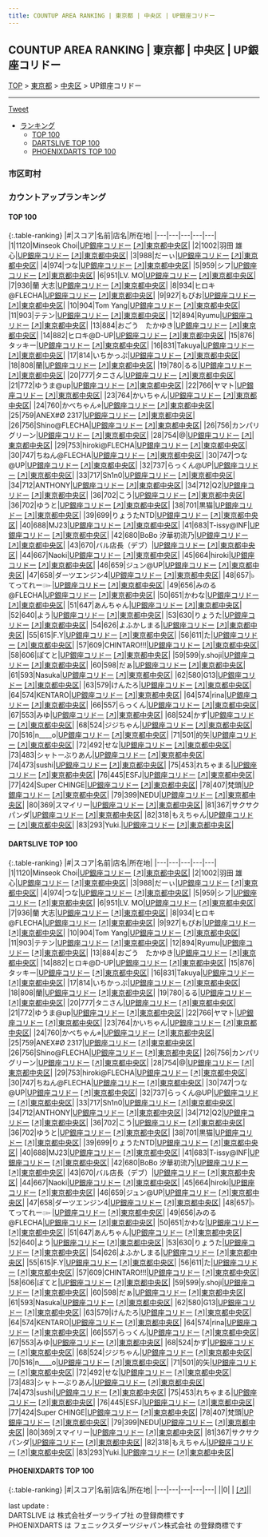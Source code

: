 ```yaml
---
title: COUNTUP AREA RANKING | 東京都 | 中央区 | UP銀座コリドー
---
```

## COUNTUP AREA RANKING | 東京都 | 中央区 | UP銀座コリドー

[TOP](/darts/rank/) > [東京都](/darts/rank/東京都/) > [中央区](/darts/rank/東京都/中央区/) > UP銀座コリドー

___

<a href="https://twitter.com/share?ref_src=twsrc%5Etfw" data-text="COUNTUP AREA RANKING | 東京都中央区UP銀座コリドー" class="twitter-share-button" data-hashtags="DARTSLIVE,PHOENIXDARTS,darts,ダーツ" data-show-count="false">Tweet</a>

* [ランキング](#カウントアップランキング)
    * [TOP 100](#top-100)
    * [DARTSLIVE TOP 100](#dartslive-top-100)
    * [PHOENIXDARTS TOP 100](#phoenixdarts-top-100)

### 市区町村

<ul>

</ul>

### カウントアップランキング

#### TOP 100



{:.table-ranking}
|#|スコア|名前|店名|所在地|
|---|---|---|---|---|
|1|1120|<span class="rank-name-dl">Minseok Choi</span>|<a href="/darts/rank/shops/502ef57a7991049025d56fb0e5c39bac.html">UP銀座コリドー</a> <a href="https://search.dartslive.com/jp/shop/502ef57a7991049025d56fb0e5c39bac">[↗]</a>|<a href="/darts/rank/東京都/中央区">東京都中央区</a>|
|2|1002|<span class="rank-name-dl">羽田 雄心</span>|<a href="/darts/rank/shops/502ef57a7991049025d56fb0e5c39bac.html">UP銀座コリドー</a> <a href="https://search.dartslive.com/jp/shop/502ef57a7991049025d56fb0e5c39bac">[↗]</a>|<a href="/darts/rank/東京都/中央区">東京都中央区</a>|
|3|988|<span class="rank-name-dl">だーぃ</span>|<a href="/darts/rank/shops/502ef57a7991049025d56fb0e5c39bac.html">UP銀座コリドー</a> <a href="https://search.dartslive.com/jp/shop/502ef57a7991049025d56fb0e5c39bac">[↗]</a>|<a href="/darts/rank/東京都/中央区">東京都中央区</a>|
|4|974|<span class="rank-name-dl">つな</span>|<a href="/darts/rank/shops/502ef57a7991049025d56fb0e5c39bac.html">UP銀座コリドー</a> <a href="https://search.dartslive.com/jp/shop/502ef57a7991049025d56fb0e5c39bac">[↗]</a>|<a href="/darts/rank/東京都/中央区">東京都中央区</a>|
|5|959|<span class="rank-name-dl">シフ</span>|<a href="/darts/rank/shops/502ef57a7991049025d56fb0e5c39bac.html">UP銀座コリドー</a> <a href="https://search.dartslive.com/jp/shop/502ef57a7991049025d56fb0e5c39bac">[↗]</a>|<a href="/darts/rank/東京都/中央区">東京都中央区</a>|
|6|951|<span class="rank-name-dl">LV. MO</span>|<a href="/darts/rank/shops/502ef57a7991049025d56fb0e5c39bac.html">UP銀座コリドー</a> <a href="https://search.dartslive.com/jp/shop/502ef57a7991049025d56fb0e5c39bac">[↗]</a>|<a href="/darts/rank/東京都/中央区">東京都中央区</a>|
|7|936|<span class="rank-name-dl">蘭 大志</span>|<a href="/darts/rank/shops/502ef57a7991049025d56fb0e5c39bac.html">UP銀座コリドー</a> <a href="https://search.dartslive.com/jp/shop/502ef57a7991049025d56fb0e5c39bac">[↗]</a>|<a href="/darts/rank/東京都/中央区">東京都中央区</a>|
|8|934|<span class="rank-name-dl">ヒロキ@FLECHA</span>|<a href="/darts/rank/shops/502ef57a7991049025d56fb0e5c39bac.html">UP銀座コリドー</a> <a href="https://search.dartslive.com/jp/shop/502ef57a7991049025d56fb0e5c39bac">[↗]</a>|<a href="/darts/rank/東京都/中央区">東京都中央区</a>|
|9|927|<span class="rank-name-dl">もぴお</span>|<a href="/darts/rank/shops/502ef57a7991049025d56fb0e5c39bac.html">UP銀座コリドー</a> <a href="https://search.dartslive.com/jp/shop/502ef57a7991049025d56fb0e5c39bac">[↗]</a>|<a href="/darts/rank/東京都/中央区">東京都中央区</a>|
|10|904|<span class="rank-name-dl">Tom Yang</span>|<a href="/darts/rank/shops/502ef57a7991049025d56fb0e5c39bac.html">UP銀座コリドー</a> <a href="https://search.dartslive.com/jp/shop/502ef57a7991049025d56fb0e5c39bac">[↗]</a>|<a href="/darts/rank/東京都/中央区">東京都中央区</a>|
|11|903|<span class="rank-name-dl">テテン</span>|<a href="/darts/rank/shops/502ef57a7991049025d56fb0e5c39bac.html">UP銀座コリドー</a> <a href="https://search.dartslive.com/jp/shop/502ef57a7991049025d56fb0e5c39bac">[↗]</a>|<a href="/darts/rank/東京都/中央区">東京都中央区</a>|
|12|894|<span class="rank-name-dl">Ryumu</span>|<a href="/darts/rank/shops/502ef57a7991049025d56fb0e5c39bac.html">UP銀座コリドー</a> <a href="https://search.dartslive.com/jp/shop/502ef57a7991049025d56fb0e5c39bac">[↗]</a>|<a href="/darts/rank/東京都/中央区">東京都中央区</a>|
|13|884|<span class="rank-name-dl">おごう　たかゆき</span>|<a href="/darts/rank/shops/502ef57a7991049025d56fb0e5c39bac.html">UP銀座コリドー</a> <a href="https://search.dartslive.com/jp/shop/502ef57a7991049025d56fb0e5c39bac">[↗]</a>|<a href="/darts/rank/東京都/中央区">東京都中央区</a>|
|14|882|<span class="rank-name-dl">ヒロキ@D-UP</span>|<a href="/darts/rank/shops/502ef57a7991049025d56fb0e5c39bac.html">UP銀座コリドー</a> <a href="https://search.dartslive.com/jp/shop/502ef57a7991049025d56fb0e5c39bac">[↗]</a>|<a href="/darts/rank/東京都/中央区">東京都中央区</a>|
|15|876|<span class="rank-name-dl">タッキー</span>|<a href="/darts/rank/shops/502ef57a7991049025d56fb0e5c39bac.html">UP銀座コリドー</a> <a href="https://search.dartslive.com/jp/shop/502ef57a7991049025d56fb0e5c39bac">[↗]</a>|<a href="/darts/rank/東京都/中央区">東京都中央区</a>|
|16|831|<span class="rank-name-dl">Takuya</span>|<a href="/darts/rank/shops/502ef57a7991049025d56fb0e5c39bac.html">UP銀座コリドー</a> <a href="https://search.dartslive.com/jp/shop/502ef57a7991049025d56fb0e5c39bac">[↗]</a>|<a href="/darts/rank/東京都/中央区">東京都中央区</a>|
|17|814|<span class="rank-name-dl">いちかっぷ</span>|<a href="/darts/rank/shops/502ef57a7991049025d56fb0e5c39bac.html">UP銀座コリドー</a> <a href="https://search.dartslive.com/jp/shop/502ef57a7991049025d56fb0e5c39bac">[↗]</a>|<a href="/darts/rank/東京都/中央区">東京都中央区</a>|
|18|808|<span class="rank-name-dl">蘭</span>|<a href="/darts/rank/shops/502ef57a7991049025d56fb0e5c39bac.html">UP銀座コリドー</a> <a href="https://search.dartslive.com/jp/shop/502ef57a7991049025d56fb0e5c39bac">[↗]</a>|<a href="/darts/rank/東京都/中央区">東京都中央区</a>|
|19|780|<span class="rank-name-dl">るる</span>|<a href="/darts/rank/shops/502ef57a7991049025d56fb0e5c39bac.html">UP銀座コリドー</a> <a href="https://search.dartslive.com/jp/shop/502ef57a7991049025d56fb0e5c39bac">[↗]</a>|<a href="/darts/rank/東京都/中央区">東京都中央区</a>|
|20|777|<span class="rank-name-dl">タニさん</span>|<a href="/darts/rank/shops/502ef57a7991049025d56fb0e5c39bac.html">UP銀座コリドー</a> <a href="https://search.dartslive.com/jp/shop/502ef57a7991049025d56fb0e5c39bac">[↗]</a>|<a href="/darts/rank/東京都/中央区">東京都中央区</a>|
|21|772|<span class="rank-name-dl">ゆうま@up</span>|<a href="/darts/rank/shops/502ef57a7991049025d56fb0e5c39bac.html">UP銀座コリドー</a> <a href="https://search.dartslive.com/jp/shop/502ef57a7991049025d56fb0e5c39bac">[↗]</a>|<a href="/darts/rank/東京都/中央区">東京都中央区</a>|
|22|766|<span class="rank-name-dl">ヤマト</span>|<a href="/darts/rank/shops/502ef57a7991049025d56fb0e5c39bac.html">UP銀座コリドー</a> <a href="https://search.dartslive.com/jp/shop/502ef57a7991049025d56fb0e5c39bac">[↗]</a>|<a href="/darts/rank/東京都/中央区">東京都中央区</a>|
|23|764|<span class="rank-name-dl">かいちゃん</span>|<a href="/darts/rank/shops/502ef57a7991049025d56fb0e5c39bac.html">UP銀座コリドー</a> <a href="https://search.dartslive.com/jp/shop/502ef57a7991049025d56fb0e5c39bac">[↗]</a>|<a href="/darts/rank/東京都/中央区">東京都中央区</a>|
|24|760|<span class="rank-name-dl">かべちゃん⭐︎</span>|<a href="/darts/rank/shops/502ef57a7991049025d56fb0e5c39bac.html">UP銀座コリドー</a> <a href="https://search.dartslive.com/jp/shop/502ef57a7991049025d56fb0e5c39bac">[↗]</a>|<a href="/darts/rank/東京都/中央区">東京都中央区</a>|
|25|759|<span class="rank-name-dl">ANEX#Ø 2317</span>|<a href="/darts/rank/shops/502ef57a7991049025d56fb0e5c39bac.html">UP銀座コリドー</a> <a href="https://search.dartslive.com/jp/shop/502ef57a7991049025d56fb0e5c39bac">[↗]</a>|<a href="/darts/rank/東京都/中央区">東京都中央区</a>|
|26|756|<span class="rank-name-dl">Shino@FLECHA</span>|<a href="/darts/rank/shops/502ef57a7991049025d56fb0e5c39bac.html">UP銀座コリドー</a> <a href="https://search.dartslive.com/jp/shop/502ef57a7991049025d56fb0e5c39bac">[↗]</a>|<a href="/darts/rank/東京都/中央区">東京都中央区</a>|
|26|756|<span class="rank-name-dl">カンパリグリーン</span>|<a href="/darts/rank/shops/502ef57a7991049025d56fb0e5c39bac.html">UP銀座コリドー</a> <a href="https://search.dartslive.com/jp/shop/502ef57a7991049025d56fb0e5c39bac">[↗]</a>|<a href="/darts/rank/東京都/中央区">東京都中央区</a>|
|28|754|<span class="rank-name-dl">@</span>|<a href="/darts/rank/shops/502ef57a7991049025d56fb0e5c39bac.html">UP銀座コリドー</a> <a href="https://search.dartslive.com/jp/shop/502ef57a7991049025d56fb0e5c39bac">[↗]</a>|<a href="/darts/rank/東京都/中央区">東京都中央区</a>|
|29|753|<span class="rank-name-dl">hiroki@FLECHA</span>|<a href="/darts/rank/shops/502ef57a7991049025d56fb0e5c39bac.html">UP銀座コリドー</a> <a href="https://search.dartslive.com/jp/shop/502ef57a7991049025d56fb0e5c39bac">[↗]</a>|<a href="/darts/rank/東京都/中央区">東京都中央区</a>|
|30|747|<span class="rank-name-dl">ちねん@FLECHA</span>|<a href="/darts/rank/shops/502ef57a7991049025d56fb0e5c39bac.html">UP銀座コリドー</a> <a href="https://search.dartslive.com/jp/shop/502ef57a7991049025d56fb0e5c39bac">[↗]</a>|<a href="/darts/rank/東京都/中央区">東京都中央区</a>|
|30|747|<span class="rank-name-dl">つな@UP</span>|<a href="/darts/rank/shops/502ef57a7991049025d56fb0e5c39bac.html">UP銀座コリドー</a> <a href="https://search.dartslive.com/jp/shop/502ef57a7991049025d56fb0e5c39bac">[↗]</a>|<a href="/darts/rank/東京都/中央区">東京都中央区</a>|
|32|737|<span class="rank-name-dl">らっくん@UP</span>|<a href="/darts/rank/shops/502ef57a7991049025d56fb0e5c39bac.html">UP銀座コリドー</a> <a href="https://search.dartslive.com/jp/shop/502ef57a7991049025d56fb0e5c39bac">[↗]</a>|<a href="/darts/rank/東京都/中央区">東京都中央区</a>|
|33|717|<span class="rank-name-dl">Sh1n0</span>|<a href="/darts/rank/shops/502ef57a7991049025d56fb0e5c39bac.html">UP銀座コリドー</a> <a href="https://search.dartslive.com/jp/shop/502ef57a7991049025d56fb0e5c39bac">[↗]</a>|<a href="/darts/rank/東京都/中央区">東京都中央区</a>|
|34|712|<span class="rank-name-dl">ANTHONY</span>|<a href="/darts/rank/shops/502ef57a7991049025d56fb0e5c39bac.html">UP銀座コリドー</a> <a href="https://search.dartslive.com/jp/shop/502ef57a7991049025d56fb0e5c39bac">[↗]</a>|<a href="/darts/rank/東京都/中央区">東京都中央区</a>|
|34|712|<span class="rank-name-dl">Q2</span>|<a href="/darts/rank/shops/502ef57a7991049025d56fb0e5c39bac.html">UP銀座コリドー</a> <a href="https://search.dartslive.com/jp/shop/502ef57a7991049025d56fb0e5c39bac">[↗]</a>|<a href="/darts/rank/東京都/中央区">東京都中央区</a>|
|36|702|<span class="rank-name-dl">こう</span>|<a href="/darts/rank/shops/502ef57a7991049025d56fb0e5c39bac.html">UP銀座コリドー</a> <a href="https://search.dartslive.com/jp/shop/502ef57a7991049025d56fb0e5c39bac">[↗]</a>|<a href="/darts/rank/東京都/中央区">東京都中央区</a>|
|36|702|<span class="rank-name-dl">ゆうと</span>|<a href="/darts/rank/shops/502ef57a7991049025d56fb0e5c39bac.html">UP銀座コリドー</a> <a href="https://search.dartslive.com/jp/shop/502ef57a7991049025d56fb0e5c39bac">[↗]</a>|<a href="/darts/rank/東京都/中央区">東京都中央区</a>|
|38|701|<span class="rank-name-dl">黒猫</span>|<a href="/darts/rank/shops/502ef57a7991049025d56fb0e5c39bac.html">UP銀座コリドー</a> <a href="https://search.dartslive.com/jp/shop/502ef57a7991049025d56fb0e5c39bac">[↗]</a>|<a href="/darts/rank/東京都/中央区">東京都中央区</a>|
|39|699|<span class="rank-name-dl">りょうたNTD</span>|<a href="/darts/rank/shops/502ef57a7991049025d56fb0e5c39bac.html">UP銀座コリドー</a> <a href="https://search.dartslive.com/jp/shop/502ef57a7991049025d56fb0e5c39bac">[↗]</a>|<a href="/darts/rank/東京都/中央区">東京都中央区</a>|
|40|688|<span class="rank-name-dl">MJ23</span>|<a href="/darts/rank/shops/502ef57a7991049025d56fb0e5c39bac.html">UP銀座コリドー</a> <a href="https://search.dartslive.com/jp/shop/502ef57a7991049025d56fb0e5c39bac">[↗]</a>|<a href="/darts/rank/東京都/中央区">東京都中央区</a>|
|41|683|<span class="rank-name-dl">T-issy@INF</span>|<a href="/darts/rank/shops/502ef57a7991049025d56fb0e5c39bac.html">UP銀座コリドー</a> <a href="https://search.dartslive.com/jp/shop/502ef57a7991049025d56fb0e5c39bac">[↗]</a>|<a href="/darts/rank/東京都/中央区">東京都中央区</a>|
|42|680|<span class="rank-name-dl">BoBo 汐華初流乃</span>|<a href="/darts/rank/shops/502ef57a7991049025d56fb0e5c39bac.html">UP銀座コリドー</a> <a href="https://search.dartslive.com/jp/shop/502ef57a7991049025d56fb0e5c39bac">[↗]</a>|<a href="/darts/rank/東京都/中央区">東京都中央区</a>|
|43|670|<span class="rank-name-dl">バル店長（デブ）</span>|<a href="/darts/rank/shops/502ef57a7991049025d56fb0e5c39bac.html">UP銀座コリドー</a> <a href="https://search.dartslive.com/jp/shop/502ef57a7991049025d56fb0e5c39bac">[↗]</a>|<a href="/darts/rank/東京都/中央区">東京都中央区</a>|
|44|667|<span class="rank-name-dl">Naoki</span>|<a href="/darts/rank/shops/502ef57a7991049025d56fb0e5c39bac.html">UP銀座コリドー</a> <a href="https://search.dartslive.com/jp/shop/502ef57a7991049025d56fb0e5c39bac">[↗]</a>|<a href="/darts/rank/東京都/中央区">東京都中央区</a>|
|45|664|<span class="rank-name-dl">hiroki</span>|<a href="/darts/rank/shops/502ef57a7991049025d56fb0e5c39bac.html">UP銀座コリドー</a> <a href="https://search.dartslive.com/jp/shop/502ef57a7991049025d56fb0e5c39bac">[↗]</a>|<a href="/darts/rank/東京都/中央区">東京都中央区</a>|
|46|659|<span class="rank-name-dl">ジュン@UP</span>|<a href="/darts/rank/shops/502ef57a7991049025d56fb0e5c39bac.html">UP銀座コリドー</a> <a href="https://search.dartslive.com/jp/shop/502ef57a7991049025d56fb0e5c39bac">[↗]</a>|<a href="/darts/rank/東京都/中央区">東京都中央区</a>|
|47|658|<span class="rank-name-dl">ダーツエンジン4</span>|<a href="/darts/rank/shops/502ef57a7991049025d56fb0e5c39bac.html">UP銀座コリドー</a> <a href="https://search.dartslive.com/jp/shop/502ef57a7991049025d56fb0e5c39bac">[↗]</a>|<a href="/darts/rank/東京都/中央区">東京都中央区</a>|
|48|657|<span class="rank-name-dl">๖てってれー๛</span>|<a href="/darts/rank/shops/502ef57a7991049025d56fb0e5c39bac.html">UP銀座コリドー</a> <a href="https://search.dartslive.com/jp/shop/502ef57a7991049025d56fb0e5c39bac">[↗]</a>|<a href="/darts/rank/東京都/中央区">東京都中央区</a>|
|49|656|<span class="rank-name-dl">みのる@FLECHA</span>|<a href="/darts/rank/shops/502ef57a7991049025d56fb0e5c39bac.html">UP銀座コリドー</a> <a href="https://search.dartslive.com/jp/shop/502ef57a7991049025d56fb0e5c39bac">[↗]</a>|<a href="/darts/rank/東京都/中央区">東京都中央区</a>|
|50|651|<span class="rank-name-dl">かわな</span>|<a href="/darts/rank/shops/502ef57a7991049025d56fb0e5c39bac.html">UP銀座コリドー</a> <a href="https://search.dartslive.com/jp/shop/502ef57a7991049025d56fb0e5c39bac">[↗]</a>|<a href="/darts/rank/東京都/中央区">東京都中央区</a>|
|51|647|<span class="rank-name-dl">あんちゃん</span>|<a href="/darts/rank/shops/502ef57a7991049025d56fb0e5c39bac.html">UP銀座コリドー</a> <a href="https://search.dartslive.com/jp/shop/502ef57a7991049025d56fb0e5c39bac">[↗]</a>|<a href="/darts/rank/東京都/中央区">東京都中央区</a>|
|52|640|<span class="rank-name-dl">よう</span>|<a href="/darts/rank/shops/502ef57a7991049025d56fb0e5c39bac.html">UP銀座コリドー</a> <a href="https://search.dartslive.com/jp/shop/502ef57a7991049025d56fb0e5c39bac">[↗]</a>|<a href="/darts/rank/東京都/中央区">東京都中央区</a>|
|53|630|<span class="rank-name-dl">りょうた</span>|<a href="/darts/rank/shops/502ef57a7991049025d56fb0e5c39bac.html">UP銀座コリドー</a> <a href="https://search.dartslive.com/jp/shop/502ef57a7991049025d56fb0e5c39bac">[↗]</a>|<a href="/darts/rank/東京都/中央区">東京都中央区</a>|
|54|626|<span class="rank-name-dl">よふかしまる</span>|<a href="/darts/rank/shops/502ef57a7991049025d56fb0e5c39bac.html">UP銀座コリドー</a> <a href="https://search.dartslive.com/jp/shop/502ef57a7991049025d56fb0e5c39bac">[↗]</a>|<a href="/darts/rank/東京都/中央区">東京都中央区</a>|
|55|615|<span class="rank-name-dl">F.Y</span>|<a href="/darts/rank/shops/502ef57a7991049025d56fb0e5c39bac.html">UP銀座コリドー</a> <a href="https://search.dartslive.com/jp/shop/502ef57a7991049025d56fb0e5c39bac">[↗]</a>|<a href="/darts/rank/東京都/中央区">東京都中央区</a>|
|56|611|<span class="rank-name-dl">た</span>|<a href="/darts/rank/shops/502ef57a7991049025d56fb0e5c39bac.html">UP銀座コリドー</a> <a href="https://search.dartslive.com/jp/shop/502ef57a7991049025d56fb0e5c39bac">[↗]</a>|<a href="/darts/rank/東京都/中央区">東京都中央区</a>|
|57|609|<span class="rank-name-dl">CHINTARO!!!</span>|<a href="/darts/rank/shops/502ef57a7991049025d56fb0e5c39bac.html">UP銀座コリドー</a> <a href="https://search.dartslive.com/jp/shop/502ef57a7991049025d56fb0e5c39bac">[↗]</a>|<a href="/darts/rank/東京都/中央区">東京都中央区</a>|
|58|606|<span class="rank-name-dl">ぽてと</span>|<a href="/darts/rank/shops/502ef57a7991049025d56fb0e5c39bac.html">UP銀座コリドー</a> <a href="https://search.dartslive.com/jp/shop/502ef57a7991049025d56fb0e5c39bac">[↗]</a>|<a href="/darts/rank/東京都/中央区">東京都中央区</a>|
|59|599|<span class="rank-name-dl">y.shoji</span>|<a href="/darts/rank/shops/502ef57a7991049025d56fb0e5c39bac.html">UP銀座コリドー</a> <a href="https://search.dartslive.com/jp/shop/502ef57a7991049025d56fb0e5c39bac">[↗]</a>|<a href="/darts/rank/東京都/中央区">東京都中央区</a>|
|60|598|<span class="rank-name-dl">だぁ</span>|<a href="/darts/rank/shops/502ef57a7991049025d56fb0e5c39bac.html">UP銀座コリドー</a> <a href="https://search.dartslive.com/jp/shop/502ef57a7991049025d56fb0e5c39bac">[↗]</a>|<a href="/darts/rank/東京都/中央区">東京都中央区</a>|
|61|593|<span class="rank-name-dl">Nasuka</span>|<a href="/darts/rank/shops/502ef57a7991049025d56fb0e5c39bac.html">UP銀座コリドー</a> <a href="https://search.dartslive.com/jp/shop/502ef57a7991049025d56fb0e5c39bac">[↗]</a>|<a href="/darts/rank/東京都/中央区">東京都中央区</a>|
|62|580|<span class="rank-name-dl">G13</span>|<a href="/darts/rank/shops/502ef57a7991049025d56fb0e5c39bac.html">UP銀座コリドー</a> <a href="https://search.dartslive.com/jp/shop/502ef57a7991049025d56fb0e5c39bac">[↗]</a>|<a href="/darts/rank/東京都/中央区">東京都中央区</a>|
|63|579|<span class="rank-name-dl">けんたろ</span>|<a href="/darts/rank/shops/502ef57a7991049025d56fb0e5c39bac.html">UP銀座コリドー</a> <a href="https://search.dartslive.com/jp/shop/502ef57a7991049025d56fb0e5c39bac">[↗]</a>|<a href="/darts/rank/東京都/中央区">東京都中央区</a>|
|64|574|<span class="rank-name-dl">KENTARO</span>|<a href="/darts/rank/shops/502ef57a7991049025d56fb0e5c39bac.html">UP銀座コリドー</a> <a href="https://search.dartslive.com/jp/shop/502ef57a7991049025d56fb0e5c39bac">[↗]</a>|<a href="/darts/rank/東京都/中央区">東京都中央区</a>|
|64|574|<span class="rank-name-dl">rina</span>|<a href="/darts/rank/shops/502ef57a7991049025d56fb0e5c39bac.html">UP銀座コリドー</a> <a href="https://search.dartslive.com/jp/shop/502ef57a7991049025d56fb0e5c39bac">[↗]</a>|<a href="/darts/rank/東京都/中央区">東京都中央区</a>|
|66|557|<span class="rank-name-dl">らっくん</span>|<a href="/darts/rank/shops/502ef57a7991049025d56fb0e5c39bac.html">UP銀座コリドー</a> <a href="https://search.dartslive.com/jp/shop/502ef57a7991049025d56fb0e5c39bac">[↗]</a>|<a href="/darts/rank/東京都/中央区">東京都中央区</a>|
|67|553|<span class="rank-name-dl">みゆ</span>|<a href="/darts/rank/shops/502ef57a7991049025d56fb0e5c39bac.html">UP銀座コリドー</a> <a href="https://search.dartslive.com/jp/shop/502ef57a7991049025d56fb0e5c39bac">[↗]</a>|<a href="/darts/rank/東京都/中央区">東京都中央区</a>|
|68|524|<span class="rank-name-dl">かず</span>|<a href="/darts/rank/shops/502ef57a7991049025d56fb0e5c39bac.html">UP銀座コリドー</a> <a href="https://search.dartslive.com/jp/shop/502ef57a7991049025d56fb0e5c39bac">[↗]</a>|<a href="/darts/rank/東京都/中央区">東京都中央区</a>|
|68|524|<span class="rank-name-dl">ジジちゃん</span>|<a href="/darts/rank/shops/502ef57a7991049025d56fb0e5c39bac.html">UP銀座コリドー</a> <a href="https://search.dartslive.com/jp/shop/502ef57a7991049025d56fb0e5c39bac">[↗]</a>|<a href="/darts/rank/東京都/中央区">東京都中央区</a>|
|70|516|<span class="rank-name-dl">n____o</span>|<a href="/darts/rank/shops/502ef57a7991049025d56fb0e5c39bac.html">UP銀座コリドー</a> <a href="https://search.dartslive.com/jp/shop/502ef57a7991049025d56fb0e5c39bac">[↗]</a>|<a href="/darts/rank/東京都/中央区">東京都中央区</a>|
|71|501|<span class="rank-name-dl">的矢</span>|<a href="/darts/rank/shops/502ef57a7991049025d56fb0e5c39bac.html">UP銀座コリドー</a> <a href="https://search.dartslive.com/jp/shop/502ef57a7991049025d56fb0e5c39bac">[↗]</a>|<a href="/darts/rank/東京都/中央区">東京都中央区</a>|
|72|492|<span class="rank-name-dl">せな</span>|<a href="/darts/rank/shops/502ef57a7991049025d56fb0e5c39bac.html">UP銀座コリドー</a> <a href="https://search.dartslive.com/jp/shop/502ef57a7991049025d56fb0e5c39bac">[↗]</a>|<a href="/darts/rank/東京都/中央区">東京都中央区</a>|
|73|483|<span class="rank-name-dl">シャトーぶりあん</span>|<a href="/darts/rank/shops/502ef57a7991049025d56fb0e5c39bac.html">UP銀座コリドー</a> <a href="https://search.dartslive.com/jp/shop/502ef57a7991049025d56fb0e5c39bac">[↗]</a>|<a href="/darts/rank/東京都/中央区">東京都中央区</a>|
|74|473|<span class="rank-name-dl">sushi</span>|<a href="/darts/rank/shops/502ef57a7991049025d56fb0e5c39bac.html">UP銀座コリドー</a> <a href="https://search.dartslive.com/jp/shop/502ef57a7991049025d56fb0e5c39bac">[↗]</a>|<a href="/darts/rank/東京都/中央区">東京都中央区</a>|
|75|453|<span class="rank-name-dl">れちゃまる</span>|<a href="/darts/rank/shops/502ef57a7991049025d56fb0e5c39bac.html">UP銀座コリドー</a> <a href="https://search.dartslive.com/jp/shop/502ef57a7991049025d56fb0e5c39bac">[↗]</a>|<a href="/darts/rank/東京都/中央区">東京都中央区</a>|
|76|445|<span class="rank-name-dl">ESFJ</span>|<a href="/darts/rank/shops/502ef57a7991049025d56fb0e5c39bac.html">UP銀座コリドー</a> <a href="https://search.dartslive.com/jp/shop/502ef57a7991049025d56fb0e5c39bac">[↗]</a>|<a href="/darts/rank/東京都/中央区">東京都中央区</a>|
|77|424|<span class="rank-name-dl">Super CHINGE</span>|<a href="/darts/rank/shops/502ef57a7991049025d56fb0e5c39bac.html">UP銀座コリドー</a> <a href="https://search.dartslive.com/jp/shop/502ef57a7991049025d56fb0e5c39bac">[↗]</a>|<a href="/darts/rank/東京都/中央区">東京都中央区</a>|
|78|407|<span class="rank-name-dl">梵頭</span>|<a href="/darts/rank/shops/502ef57a7991049025d56fb0e5c39bac.html">UP銀座コリドー</a> <a href="https://search.dartslive.com/jp/shop/502ef57a7991049025d56fb0e5c39bac">[↗]</a>|<a href="/darts/rank/東京都/中央区">東京都中央区</a>|
|79|399|<span class="rank-name-dl">NEDU</span>|<a href="/darts/rank/shops/502ef57a7991049025d56fb0e5c39bac.html">UP銀座コリドー</a> <a href="https://search.dartslive.com/jp/shop/502ef57a7991049025d56fb0e5c39bac">[↗]</a>|<a href="/darts/rank/東京都/中央区">東京都中央区</a>|
|80|369|<span class="rank-name-dl">スマイリー</span>|<a href="/darts/rank/shops/502ef57a7991049025d56fb0e5c39bac.html">UP銀座コリドー</a> <a href="https://search.dartslive.com/jp/shop/502ef57a7991049025d56fb0e5c39bac">[↗]</a>|<a href="/darts/rank/東京都/中央区">東京都中央区</a>|
|81|367|<span class="rank-name-dl">サクサクパンダ</span>|<a href="/darts/rank/shops/502ef57a7991049025d56fb0e5c39bac.html">UP銀座コリドー</a> <a href="https://search.dartslive.com/jp/shop/502ef57a7991049025d56fb0e5c39bac">[↗]</a>|<a href="/darts/rank/東京都/中央区">東京都中央区</a>|
|82|318|<span class="rank-name-dl">もえちゃん</span>|<a href="/darts/rank/shops/502ef57a7991049025d56fb0e5c39bac.html">UP銀座コリドー</a> <a href="https://search.dartslive.com/jp/shop/502ef57a7991049025d56fb0e5c39bac">[↗]</a>|<a href="/darts/rank/東京都/中央区">東京都中央区</a>|
|83|293|<span class="rank-name-dl">Yuki.</span>|<a href="/darts/rank/shops/502ef57a7991049025d56fb0e5c39bac.html">UP銀座コリドー</a> <a href="https://search.dartslive.com/jp/shop/502ef57a7991049025d56fb0e5c39bac">[↗]</a>|<a href="/darts/rank/東京都/中央区">東京都中央区</a>|


#### DARTSLIVE TOP 100



{:.table-ranking}
|#|スコア|名前|店名|所在地|
|---|---|---|---|---|
|1|1120|<span class="rank-name-dl">Minseok Choi</span>|<a href="/darts/rank/shops/502ef57a7991049025d56fb0e5c39bac.html">UP銀座コリドー</a> <a href="https://search.dartslive.com/jp/shop/502ef57a7991049025d56fb0e5c39bac">[↗]</a>|<a href="/darts/rank/東京都/中央区">東京都中央区</a>|
|2|1002|<span class="rank-name-dl">羽田 雄心</span>|<a href="/darts/rank/shops/502ef57a7991049025d56fb0e5c39bac.html">UP銀座コリドー</a> <a href="https://search.dartslive.com/jp/shop/502ef57a7991049025d56fb0e5c39bac">[↗]</a>|<a href="/darts/rank/東京都/中央区">東京都中央区</a>|
|3|988|<span class="rank-name-dl">だーぃ</span>|<a href="/darts/rank/shops/502ef57a7991049025d56fb0e5c39bac.html">UP銀座コリドー</a> <a href="https://search.dartslive.com/jp/shop/502ef57a7991049025d56fb0e5c39bac">[↗]</a>|<a href="/darts/rank/東京都/中央区">東京都中央区</a>|
|4|974|<span class="rank-name-dl">つな</span>|<a href="/darts/rank/shops/502ef57a7991049025d56fb0e5c39bac.html">UP銀座コリドー</a> <a href="https://search.dartslive.com/jp/shop/502ef57a7991049025d56fb0e5c39bac">[↗]</a>|<a href="/darts/rank/東京都/中央区">東京都中央区</a>|
|5|959|<span class="rank-name-dl">シフ</span>|<a href="/darts/rank/shops/502ef57a7991049025d56fb0e5c39bac.html">UP銀座コリドー</a> <a href="https://search.dartslive.com/jp/shop/502ef57a7991049025d56fb0e5c39bac">[↗]</a>|<a href="/darts/rank/東京都/中央区">東京都中央区</a>|
|6|951|<span class="rank-name-dl">LV. MO</span>|<a href="/darts/rank/shops/502ef57a7991049025d56fb0e5c39bac.html">UP銀座コリドー</a> <a href="https://search.dartslive.com/jp/shop/502ef57a7991049025d56fb0e5c39bac">[↗]</a>|<a href="/darts/rank/東京都/中央区">東京都中央区</a>|
|7|936|<span class="rank-name-dl">蘭 大志</span>|<a href="/darts/rank/shops/502ef57a7991049025d56fb0e5c39bac.html">UP銀座コリドー</a> <a href="https://search.dartslive.com/jp/shop/502ef57a7991049025d56fb0e5c39bac">[↗]</a>|<a href="/darts/rank/東京都/中央区">東京都中央区</a>|
|8|934|<span class="rank-name-dl">ヒロキ@FLECHA</span>|<a href="/darts/rank/shops/502ef57a7991049025d56fb0e5c39bac.html">UP銀座コリドー</a> <a href="https://search.dartslive.com/jp/shop/502ef57a7991049025d56fb0e5c39bac">[↗]</a>|<a href="/darts/rank/東京都/中央区">東京都中央区</a>|
|9|927|<span class="rank-name-dl">もぴお</span>|<a href="/darts/rank/shops/502ef57a7991049025d56fb0e5c39bac.html">UP銀座コリドー</a> <a href="https://search.dartslive.com/jp/shop/502ef57a7991049025d56fb0e5c39bac">[↗]</a>|<a href="/darts/rank/東京都/中央区">東京都中央区</a>|
|10|904|<span class="rank-name-dl">Tom Yang</span>|<a href="/darts/rank/shops/502ef57a7991049025d56fb0e5c39bac.html">UP銀座コリドー</a> <a href="https://search.dartslive.com/jp/shop/502ef57a7991049025d56fb0e5c39bac">[↗]</a>|<a href="/darts/rank/東京都/中央区">東京都中央区</a>|
|11|903|<span class="rank-name-dl">テテン</span>|<a href="/darts/rank/shops/502ef57a7991049025d56fb0e5c39bac.html">UP銀座コリドー</a> <a href="https://search.dartslive.com/jp/shop/502ef57a7991049025d56fb0e5c39bac">[↗]</a>|<a href="/darts/rank/東京都/中央区">東京都中央区</a>|
|12|894|<span class="rank-name-dl">Ryumu</span>|<a href="/darts/rank/shops/502ef57a7991049025d56fb0e5c39bac.html">UP銀座コリドー</a> <a href="https://search.dartslive.com/jp/shop/502ef57a7991049025d56fb0e5c39bac">[↗]</a>|<a href="/darts/rank/東京都/中央区">東京都中央区</a>|
|13|884|<span class="rank-name-dl">おごう　たかゆき</span>|<a href="/darts/rank/shops/502ef57a7991049025d56fb0e5c39bac.html">UP銀座コリドー</a> <a href="https://search.dartslive.com/jp/shop/502ef57a7991049025d56fb0e5c39bac">[↗]</a>|<a href="/darts/rank/東京都/中央区">東京都中央区</a>|
|14|882|<span class="rank-name-dl">ヒロキ@D-UP</span>|<a href="/darts/rank/shops/502ef57a7991049025d56fb0e5c39bac.html">UP銀座コリドー</a> <a href="https://search.dartslive.com/jp/shop/502ef57a7991049025d56fb0e5c39bac">[↗]</a>|<a href="/darts/rank/東京都/中央区">東京都中央区</a>|
|15|876|<span class="rank-name-dl">タッキー</span>|<a href="/darts/rank/shops/502ef57a7991049025d56fb0e5c39bac.html">UP銀座コリドー</a> <a href="https://search.dartslive.com/jp/shop/502ef57a7991049025d56fb0e5c39bac">[↗]</a>|<a href="/darts/rank/東京都/中央区">東京都中央区</a>|
|16|831|<span class="rank-name-dl">Takuya</span>|<a href="/darts/rank/shops/502ef57a7991049025d56fb0e5c39bac.html">UP銀座コリドー</a> <a href="https://search.dartslive.com/jp/shop/502ef57a7991049025d56fb0e5c39bac">[↗]</a>|<a href="/darts/rank/東京都/中央区">東京都中央区</a>|
|17|814|<span class="rank-name-dl">いちかっぷ</span>|<a href="/darts/rank/shops/502ef57a7991049025d56fb0e5c39bac.html">UP銀座コリドー</a> <a href="https://search.dartslive.com/jp/shop/502ef57a7991049025d56fb0e5c39bac">[↗]</a>|<a href="/darts/rank/東京都/中央区">東京都中央区</a>|
|18|808|<span class="rank-name-dl">蘭</span>|<a href="/darts/rank/shops/502ef57a7991049025d56fb0e5c39bac.html">UP銀座コリドー</a> <a href="https://search.dartslive.com/jp/shop/502ef57a7991049025d56fb0e5c39bac">[↗]</a>|<a href="/darts/rank/東京都/中央区">東京都中央区</a>|
|19|780|<span class="rank-name-dl">るる</span>|<a href="/darts/rank/shops/502ef57a7991049025d56fb0e5c39bac.html">UP銀座コリドー</a> <a href="https://search.dartslive.com/jp/shop/502ef57a7991049025d56fb0e5c39bac">[↗]</a>|<a href="/darts/rank/東京都/中央区">東京都中央区</a>|
|20|777|<span class="rank-name-dl">タニさん</span>|<a href="/darts/rank/shops/502ef57a7991049025d56fb0e5c39bac.html">UP銀座コリドー</a> <a href="https://search.dartslive.com/jp/shop/502ef57a7991049025d56fb0e5c39bac">[↗]</a>|<a href="/darts/rank/東京都/中央区">東京都中央区</a>|
|21|772|<span class="rank-name-dl">ゆうま@up</span>|<a href="/darts/rank/shops/502ef57a7991049025d56fb0e5c39bac.html">UP銀座コリドー</a> <a href="https://search.dartslive.com/jp/shop/502ef57a7991049025d56fb0e5c39bac">[↗]</a>|<a href="/darts/rank/東京都/中央区">東京都中央区</a>|
|22|766|<span class="rank-name-dl">ヤマト</span>|<a href="/darts/rank/shops/502ef57a7991049025d56fb0e5c39bac.html">UP銀座コリドー</a> <a href="https://search.dartslive.com/jp/shop/502ef57a7991049025d56fb0e5c39bac">[↗]</a>|<a href="/darts/rank/東京都/中央区">東京都中央区</a>|
|23|764|<span class="rank-name-dl">かいちゃん</span>|<a href="/darts/rank/shops/502ef57a7991049025d56fb0e5c39bac.html">UP銀座コリドー</a> <a href="https://search.dartslive.com/jp/shop/502ef57a7991049025d56fb0e5c39bac">[↗]</a>|<a href="/darts/rank/東京都/中央区">東京都中央区</a>|
|24|760|<span class="rank-name-dl">かべちゃん⭐︎</span>|<a href="/darts/rank/shops/502ef57a7991049025d56fb0e5c39bac.html">UP銀座コリドー</a> <a href="https://search.dartslive.com/jp/shop/502ef57a7991049025d56fb0e5c39bac">[↗]</a>|<a href="/darts/rank/東京都/中央区">東京都中央区</a>|
|25|759|<span class="rank-name-dl">ANEX#Ø 2317</span>|<a href="/darts/rank/shops/502ef57a7991049025d56fb0e5c39bac.html">UP銀座コリドー</a> <a href="https://search.dartslive.com/jp/shop/502ef57a7991049025d56fb0e5c39bac">[↗]</a>|<a href="/darts/rank/東京都/中央区">東京都中央区</a>|
|26|756|<span class="rank-name-dl">Shino@FLECHA</span>|<a href="/darts/rank/shops/502ef57a7991049025d56fb0e5c39bac.html">UP銀座コリドー</a> <a href="https://search.dartslive.com/jp/shop/502ef57a7991049025d56fb0e5c39bac">[↗]</a>|<a href="/darts/rank/東京都/中央区">東京都中央区</a>|
|26|756|<span class="rank-name-dl">カンパリグリーン</span>|<a href="/darts/rank/shops/502ef57a7991049025d56fb0e5c39bac.html">UP銀座コリドー</a> <a href="https://search.dartslive.com/jp/shop/502ef57a7991049025d56fb0e5c39bac">[↗]</a>|<a href="/darts/rank/東京都/中央区">東京都中央区</a>|
|28|754|<span class="rank-name-dl">@</span>|<a href="/darts/rank/shops/502ef57a7991049025d56fb0e5c39bac.html">UP銀座コリドー</a> <a href="https://search.dartslive.com/jp/shop/502ef57a7991049025d56fb0e5c39bac">[↗]</a>|<a href="/darts/rank/東京都/中央区">東京都中央区</a>|
|29|753|<span class="rank-name-dl">hiroki@FLECHA</span>|<a href="/darts/rank/shops/502ef57a7991049025d56fb0e5c39bac.html">UP銀座コリドー</a> <a href="https://search.dartslive.com/jp/shop/502ef57a7991049025d56fb0e5c39bac">[↗]</a>|<a href="/darts/rank/東京都/中央区">東京都中央区</a>|
|30|747|<span class="rank-name-dl">ちねん@FLECHA</span>|<a href="/darts/rank/shops/502ef57a7991049025d56fb0e5c39bac.html">UP銀座コリドー</a> <a href="https://search.dartslive.com/jp/shop/502ef57a7991049025d56fb0e5c39bac">[↗]</a>|<a href="/darts/rank/東京都/中央区">東京都中央区</a>|
|30|747|<span class="rank-name-dl">つな@UP</span>|<a href="/darts/rank/shops/502ef57a7991049025d56fb0e5c39bac.html">UP銀座コリドー</a> <a href="https://search.dartslive.com/jp/shop/502ef57a7991049025d56fb0e5c39bac">[↗]</a>|<a href="/darts/rank/東京都/中央区">東京都中央区</a>|
|32|737|<span class="rank-name-dl">らっくん@UP</span>|<a href="/darts/rank/shops/502ef57a7991049025d56fb0e5c39bac.html">UP銀座コリドー</a> <a href="https://search.dartslive.com/jp/shop/502ef57a7991049025d56fb0e5c39bac">[↗]</a>|<a href="/darts/rank/東京都/中央区">東京都中央区</a>|
|33|717|<span class="rank-name-dl">Sh1n0</span>|<a href="/darts/rank/shops/502ef57a7991049025d56fb0e5c39bac.html">UP銀座コリドー</a> <a href="https://search.dartslive.com/jp/shop/502ef57a7991049025d56fb0e5c39bac">[↗]</a>|<a href="/darts/rank/東京都/中央区">東京都中央区</a>|
|34|712|<span class="rank-name-dl">ANTHONY</span>|<a href="/darts/rank/shops/502ef57a7991049025d56fb0e5c39bac.html">UP銀座コリドー</a> <a href="https://search.dartslive.com/jp/shop/502ef57a7991049025d56fb0e5c39bac">[↗]</a>|<a href="/darts/rank/東京都/中央区">東京都中央区</a>|
|34|712|<span class="rank-name-dl">Q2</span>|<a href="/darts/rank/shops/502ef57a7991049025d56fb0e5c39bac.html">UP銀座コリドー</a> <a href="https://search.dartslive.com/jp/shop/502ef57a7991049025d56fb0e5c39bac">[↗]</a>|<a href="/darts/rank/東京都/中央区">東京都中央区</a>|
|36|702|<span class="rank-name-dl">こう</span>|<a href="/darts/rank/shops/502ef57a7991049025d56fb0e5c39bac.html">UP銀座コリドー</a> <a href="https://search.dartslive.com/jp/shop/502ef57a7991049025d56fb0e5c39bac">[↗]</a>|<a href="/darts/rank/東京都/中央区">東京都中央区</a>|
|36|702|<span class="rank-name-dl">ゆうと</span>|<a href="/darts/rank/shops/502ef57a7991049025d56fb0e5c39bac.html">UP銀座コリドー</a> <a href="https://search.dartslive.com/jp/shop/502ef57a7991049025d56fb0e5c39bac">[↗]</a>|<a href="/darts/rank/東京都/中央区">東京都中央区</a>|
|38|701|<span class="rank-name-dl">黒猫</span>|<a href="/darts/rank/shops/502ef57a7991049025d56fb0e5c39bac.html">UP銀座コリドー</a> <a href="https://search.dartslive.com/jp/shop/502ef57a7991049025d56fb0e5c39bac">[↗]</a>|<a href="/darts/rank/東京都/中央区">東京都中央区</a>|
|39|699|<span class="rank-name-dl">りょうたNTD</span>|<a href="/darts/rank/shops/502ef57a7991049025d56fb0e5c39bac.html">UP銀座コリドー</a> <a href="https://search.dartslive.com/jp/shop/502ef57a7991049025d56fb0e5c39bac">[↗]</a>|<a href="/darts/rank/東京都/中央区">東京都中央区</a>|
|40|688|<span class="rank-name-dl">MJ23</span>|<a href="/darts/rank/shops/502ef57a7991049025d56fb0e5c39bac.html">UP銀座コリドー</a> <a href="https://search.dartslive.com/jp/shop/502ef57a7991049025d56fb0e5c39bac">[↗]</a>|<a href="/darts/rank/東京都/中央区">東京都中央区</a>|
|41|683|<span class="rank-name-dl">T-issy@INF</span>|<a href="/darts/rank/shops/502ef57a7991049025d56fb0e5c39bac.html">UP銀座コリドー</a> <a href="https://search.dartslive.com/jp/shop/502ef57a7991049025d56fb0e5c39bac">[↗]</a>|<a href="/darts/rank/東京都/中央区">東京都中央区</a>|
|42|680|<span class="rank-name-dl">BoBo 汐華初流乃</span>|<a href="/darts/rank/shops/502ef57a7991049025d56fb0e5c39bac.html">UP銀座コリドー</a> <a href="https://search.dartslive.com/jp/shop/502ef57a7991049025d56fb0e5c39bac">[↗]</a>|<a href="/darts/rank/東京都/中央区">東京都中央区</a>|
|43|670|<span class="rank-name-dl">バル店長（デブ）</span>|<a href="/darts/rank/shops/502ef57a7991049025d56fb0e5c39bac.html">UP銀座コリドー</a> <a href="https://search.dartslive.com/jp/shop/502ef57a7991049025d56fb0e5c39bac">[↗]</a>|<a href="/darts/rank/東京都/中央区">東京都中央区</a>|
|44|667|<span class="rank-name-dl">Naoki</span>|<a href="/darts/rank/shops/502ef57a7991049025d56fb0e5c39bac.html">UP銀座コリドー</a> <a href="https://search.dartslive.com/jp/shop/502ef57a7991049025d56fb0e5c39bac">[↗]</a>|<a href="/darts/rank/東京都/中央区">東京都中央区</a>|
|45|664|<span class="rank-name-dl">hiroki</span>|<a href="/darts/rank/shops/502ef57a7991049025d56fb0e5c39bac.html">UP銀座コリドー</a> <a href="https://search.dartslive.com/jp/shop/502ef57a7991049025d56fb0e5c39bac">[↗]</a>|<a href="/darts/rank/東京都/中央区">東京都中央区</a>|
|46|659|<span class="rank-name-dl">ジュン@UP</span>|<a href="/darts/rank/shops/502ef57a7991049025d56fb0e5c39bac.html">UP銀座コリドー</a> <a href="https://search.dartslive.com/jp/shop/502ef57a7991049025d56fb0e5c39bac">[↗]</a>|<a href="/darts/rank/東京都/中央区">東京都中央区</a>|
|47|658|<span class="rank-name-dl">ダーツエンジン4</span>|<a href="/darts/rank/shops/502ef57a7991049025d56fb0e5c39bac.html">UP銀座コリドー</a> <a href="https://search.dartslive.com/jp/shop/502ef57a7991049025d56fb0e5c39bac">[↗]</a>|<a href="/darts/rank/東京都/中央区">東京都中央区</a>|
|48|657|<span class="rank-name-dl">๖てってれー๛</span>|<a href="/darts/rank/shops/502ef57a7991049025d56fb0e5c39bac.html">UP銀座コリドー</a> <a href="https://search.dartslive.com/jp/shop/502ef57a7991049025d56fb0e5c39bac">[↗]</a>|<a href="/darts/rank/東京都/中央区">東京都中央区</a>|
|49|656|<span class="rank-name-dl">みのる@FLECHA</span>|<a href="/darts/rank/shops/502ef57a7991049025d56fb0e5c39bac.html">UP銀座コリドー</a> <a href="https://search.dartslive.com/jp/shop/502ef57a7991049025d56fb0e5c39bac">[↗]</a>|<a href="/darts/rank/東京都/中央区">東京都中央区</a>|
|50|651|<span class="rank-name-dl">かわな</span>|<a href="/darts/rank/shops/502ef57a7991049025d56fb0e5c39bac.html">UP銀座コリドー</a> <a href="https://search.dartslive.com/jp/shop/502ef57a7991049025d56fb0e5c39bac">[↗]</a>|<a href="/darts/rank/東京都/中央区">東京都中央区</a>|
|51|647|<span class="rank-name-dl">あんちゃん</span>|<a href="/darts/rank/shops/502ef57a7991049025d56fb0e5c39bac.html">UP銀座コリドー</a> <a href="https://search.dartslive.com/jp/shop/502ef57a7991049025d56fb0e5c39bac">[↗]</a>|<a href="/darts/rank/東京都/中央区">東京都中央区</a>|
|52|640|<span class="rank-name-dl">よう</span>|<a href="/darts/rank/shops/502ef57a7991049025d56fb0e5c39bac.html">UP銀座コリドー</a> <a href="https://search.dartslive.com/jp/shop/502ef57a7991049025d56fb0e5c39bac">[↗]</a>|<a href="/darts/rank/東京都/中央区">東京都中央区</a>|
|53|630|<span class="rank-name-dl">りょうた</span>|<a href="/darts/rank/shops/502ef57a7991049025d56fb0e5c39bac.html">UP銀座コリドー</a> <a href="https://search.dartslive.com/jp/shop/502ef57a7991049025d56fb0e5c39bac">[↗]</a>|<a href="/darts/rank/東京都/中央区">東京都中央区</a>|
|54|626|<span class="rank-name-dl">よふかしまる</span>|<a href="/darts/rank/shops/502ef57a7991049025d56fb0e5c39bac.html">UP銀座コリドー</a> <a href="https://search.dartslive.com/jp/shop/502ef57a7991049025d56fb0e5c39bac">[↗]</a>|<a href="/darts/rank/東京都/中央区">東京都中央区</a>|
|55|615|<span class="rank-name-dl">F.Y</span>|<a href="/darts/rank/shops/502ef57a7991049025d56fb0e5c39bac.html">UP銀座コリドー</a> <a href="https://search.dartslive.com/jp/shop/502ef57a7991049025d56fb0e5c39bac">[↗]</a>|<a href="/darts/rank/東京都/中央区">東京都中央区</a>|
|56|611|<span class="rank-name-dl">た</span>|<a href="/darts/rank/shops/502ef57a7991049025d56fb0e5c39bac.html">UP銀座コリドー</a> <a href="https://search.dartslive.com/jp/shop/502ef57a7991049025d56fb0e5c39bac">[↗]</a>|<a href="/darts/rank/東京都/中央区">東京都中央区</a>|
|57|609|<span class="rank-name-dl">CHINTARO!!!</span>|<a href="/darts/rank/shops/502ef57a7991049025d56fb0e5c39bac.html">UP銀座コリドー</a> <a href="https://search.dartslive.com/jp/shop/502ef57a7991049025d56fb0e5c39bac">[↗]</a>|<a href="/darts/rank/東京都/中央区">東京都中央区</a>|
|58|606|<span class="rank-name-dl">ぽてと</span>|<a href="/darts/rank/shops/502ef57a7991049025d56fb0e5c39bac.html">UP銀座コリドー</a> <a href="https://search.dartslive.com/jp/shop/502ef57a7991049025d56fb0e5c39bac">[↗]</a>|<a href="/darts/rank/東京都/中央区">東京都中央区</a>|
|59|599|<span class="rank-name-dl">y.shoji</span>|<a href="/darts/rank/shops/502ef57a7991049025d56fb0e5c39bac.html">UP銀座コリドー</a> <a href="https://search.dartslive.com/jp/shop/502ef57a7991049025d56fb0e5c39bac">[↗]</a>|<a href="/darts/rank/東京都/中央区">東京都中央区</a>|
|60|598|<span class="rank-name-dl">だぁ</span>|<a href="/darts/rank/shops/502ef57a7991049025d56fb0e5c39bac.html">UP銀座コリドー</a> <a href="https://search.dartslive.com/jp/shop/502ef57a7991049025d56fb0e5c39bac">[↗]</a>|<a href="/darts/rank/東京都/中央区">東京都中央区</a>|
|61|593|<span class="rank-name-dl">Nasuka</span>|<a href="/darts/rank/shops/502ef57a7991049025d56fb0e5c39bac.html">UP銀座コリドー</a> <a href="https://search.dartslive.com/jp/shop/502ef57a7991049025d56fb0e5c39bac">[↗]</a>|<a href="/darts/rank/東京都/中央区">東京都中央区</a>|
|62|580|<span class="rank-name-dl">G13</span>|<a href="/darts/rank/shops/502ef57a7991049025d56fb0e5c39bac.html">UP銀座コリドー</a> <a href="https://search.dartslive.com/jp/shop/502ef57a7991049025d56fb0e5c39bac">[↗]</a>|<a href="/darts/rank/東京都/中央区">東京都中央区</a>|
|63|579|<span class="rank-name-dl">けんたろ</span>|<a href="/darts/rank/shops/502ef57a7991049025d56fb0e5c39bac.html">UP銀座コリドー</a> <a href="https://search.dartslive.com/jp/shop/502ef57a7991049025d56fb0e5c39bac">[↗]</a>|<a href="/darts/rank/東京都/中央区">東京都中央区</a>|
|64|574|<span class="rank-name-dl">KENTARO</span>|<a href="/darts/rank/shops/502ef57a7991049025d56fb0e5c39bac.html">UP銀座コリドー</a> <a href="https://search.dartslive.com/jp/shop/502ef57a7991049025d56fb0e5c39bac">[↗]</a>|<a href="/darts/rank/東京都/中央区">東京都中央区</a>|
|64|574|<span class="rank-name-dl">rina</span>|<a href="/darts/rank/shops/502ef57a7991049025d56fb0e5c39bac.html">UP銀座コリドー</a> <a href="https://search.dartslive.com/jp/shop/502ef57a7991049025d56fb0e5c39bac">[↗]</a>|<a href="/darts/rank/東京都/中央区">東京都中央区</a>|
|66|557|<span class="rank-name-dl">らっくん</span>|<a href="/darts/rank/shops/502ef57a7991049025d56fb0e5c39bac.html">UP銀座コリドー</a> <a href="https://search.dartslive.com/jp/shop/502ef57a7991049025d56fb0e5c39bac">[↗]</a>|<a href="/darts/rank/東京都/中央区">東京都中央区</a>|
|67|553|<span class="rank-name-dl">みゆ</span>|<a href="/darts/rank/shops/502ef57a7991049025d56fb0e5c39bac.html">UP銀座コリドー</a> <a href="https://search.dartslive.com/jp/shop/502ef57a7991049025d56fb0e5c39bac">[↗]</a>|<a href="/darts/rank/東京都/中央区">東京都中央区</a>|
|68|524|<span class="rank-name-dl">かず</span>|<a href="/darts/rank/shops/502ef57a7991049025d56fb0e5c39bac.html">UP銀座コリドー</a> <a href="https://search.dartslive.com/jp/shop/502ef57a7991049025d56fb0e5c39bac">[↗]</a>|<a href="/darts/rank/東京都/中央区">東京都中央区</a>|
|68|524|<span class="rank-name-dl">ジジちゃん</span>|<a href="/darts/rank/shops/502ef57a7991049025d56fb0e5c39bac.html">UP銀座コリドー</a> <a href="https://search.dartslive.com/jp/shop/502ef57a7991049025d56fb0e5c39bac">[↗]</a>|<a href="/darts/rank/東京都/中央区">東京都中央区</a>|
|70|516|<span class="rank-name-dl">n____o</span>|<a href="/darts/rank/shops/502ef57a7991049025d56fb0e5c39bac.html">UP銀座コリドー</a> <a href="https://search.dartslive.com/jp/shop/502ef57a7991049025d56fb0e5c39bac">[↗]</a>|<a href="/darts/rank/東京都/中央区">東京都中央区</a>|
|71|501|<span class="rank-name-dl">的矢</span>|<a href="/darts/rank/shops/502ef57a7991049025d56fb0e5c39bac.html">UP銀座コリドー</a> <a href="https://search.dartslive.com/jp/shop/502ef57a7991049025d56fb0e5c39bac">[↗]</a>|<a href="/darts/rank/東京都/中央区">東京都中央区</a>|
|72|492|<span class="rank-name-dl">せな</span>|<a href="/darts/rank/shops/502ef57a7991049025d56fb0e5c39bac.html">UP銀座コリドー</a> <a href="https://search.dartslive.com/jp/shop/502ef57a7991049025d56fb0e5c39bac">[↗]</a>|<a href="/darts/rank/東京都/中央区">東京都中央区</a>|
|73|483|<span class="rank-name-dl">シャトーぶりあん</span>|<a href="/darts/rank/shops/502ef57a7991049025d56fb0e5c39bac.html">UP銀座コリドー</a> <a href="https://search.dartslive.com/jp/shop/502ef57a7991049025d56fb0e5c39bac">[↗]</a>|<a href="/darts/rank/東京都/中央区">東京都中央区</a>|
|74|473|<span class="rank-name-dl">sushi</span>|<a href="/darts/rank/shops/502ef57a7991049025d56fb0e5c39bac.html">UP銀座コリドー</a> <a href="https://search.dartslive.com/jp/shop/502ef57a7991049025d56fb0e5c39bac">[↗]</a>|<a href="/darts/rank/東京都/中央区">東京都中央区</a>|
|75|453|<span class="rank-name-dl">れちゃまる</span>|<a href="/darts/rank/shops/502ef57a7991049025d56fb0e5c39bac.html">UP銀座コリドー</a> <a href="https://search.dartslive.com/jp/shop/502ef57a7991049025d56fb0e5c39bac">[↗]</a>|<a href="/darts/rank/東京都/中央区">東京都中央区</a>|
|76|445|<span class="rank-name-dl">ESFJ</span>|<a href="/darts/rank/shops/502ef57a7991049025d56fb0e5c39bac.html">UP銀座コリドー</a> <a href="https://search.dartslive.com/jp/shop/502ef57a7991049025d56fb0e5c39bac">[↗]</a>|<a href="/darts/rank/東京都/中央区">東京都中央区</a>|
|77|424|<span class="rank-name-dl">Super CHINGE</span>|<a href="/darts/rank/shops/502ef57a7991049025d56fb0e5c39bac.html">UP銀座コリドー</a> <a href="https://search.dartslive.com/jp/shop/502ef57a7991049025d56fb0e5c39bac">[↗]</a>|<a href="/darts/rank/東京都/中央区">東京都中央区</a>|
|78|407|<span class="rank-name-dl">梵頭</span>|<a href="/darts/rank/shops/502ef57a7991049025d56fb0e5c39bac.html">UP銀座コリドー</a> <a href="https://search.dartslive.com/jp/shop/502ef57a7991049025d56fb0e5c39bac">[↗]</a>|<a href="/darts/rank/東京都/中央区">東京都中央区</a>|
|79|399|<span class="rank-name-dl">NEDU</span>|<a href="/darts/rank/shops/502ef57a7991049025d56fb0e5c39bac.html">UP銀座コリドー</a> <a href="https://search.dartslive.com/jp/shop/502ef57a7991049025d56fb0e5c39bac">[↗]</a>|<a href="/darts/rank/東京都/中央区">東京都中央区</a>|
|80|369|<span class="rank-name-dl">スマイリー</span>|<a href="/darts/rank/shops/502ef57a7991049025d56fb0e5c39bac.html">UP銀座コリドー</a> <a href="https://search.dartslive.com/jp/shop/502ef57a7991049025d56fb0e5c39bac">[↗]</a>|<a href="/darts/rank/東京都/中央区">東京都中央区</a>|
|81|367|<span class="rank-name-dl">サクサクパンダ</span>|<a href="/darts/rank/shops/502ef57a7991049025d56fb0e5c39bac.html">UP銀座コリドー</a> <a href="https://search.dartslive.com/jp/shop/502ef57a7991049025d56fb0e5c39bac">[↗]</a>|<a href="/darts/rank/東京都/中央区">東京都中央区</a>|
|82|318|<span class="rank-name-dl">もえちゃん</span>|<a href="/darts/rank/shops/502ef57a7991049025d56fb0e5c39bac.html">UP銀座コリドー</a> <a href="https://search.dartslive.com/jp/shop/502ef57a7991049025d56fb0e5c39bac">[↗]</a>|<a href="/darts/rank/東京都/中央区">東京都中央区</a>|
|83|293|<span class="rank-name-dl">Yuki.</span>|<a href="/darts/rank/shops/502ef57a7991049025d56fb0e5c39bac.html">UP銀座コリドー</a> <a href="https://search.dartslive.com/jp/shop/502ef57a7991049025d56fb0e5c39bac">[↗]</a>|<a href="/darts/rank/東京都/中央区">東京都中央区</a>|


#### PHOENIXDARTS TOP 100



{:.table-ranking}
|#|スコア|名前|店名|所在地|
|---|---|---|---|---|
||0|<span class="rank-name-dl"> </span>|<a href="/darts/rank/shops/.html"></a> <a href="">[↗]</a>|<a href="/darts/rank//"></a>|


<div class="footer border-top border-gray-light mt-5 pt-3 text-right text-gray">
    last update : <span style="font-weight: italic" id="foot_last_modified"></span><br />
    DARTSLIVE は 株式会社ダーツライブ社 の登録商標です<br />
    PHOENIXDARTS は フェニックスダーツジャパン株式会社 の登録商標です<br />
</div>

<script src="https://cdnjs.cloudflare.com/ajax/libs/jquery.tablesorter/2.31.3/js/jquery.tablesorter.min.js" integrity="sha512-qzgd5cYSZcosqpzpn7zF2ZId8f/8CHmFKZ8j7mU4OUXTNRd5g+ZHBPsgKEwoqxCtdQvExE5LprwwPAgoicguNg==" crossorigin="anonymous" referrerpolicy="no-referrer"></script>
<link rel="stylesheet" href="https://cdnjs.cloudflare.com/ajax/libs/jquery.tablesorter/2.31.3/css/theme.default.min.css" integrity="sha512-wghhOJkjQX0Lh3NSWvNKeZ0ZpNn+SPVXX1Qyc9OCaogADktxrBiBdKGDoqVUOyhStvMBmJQ8ZdMHiR3wuEq8+w==" crossorigin="anonymous" referrerpolicy="no-referrer" />
<script>
$(function() {
    $(".table-ranking").tablesorter({sortList:[[0, 0]]});
    $("#foot_last_modified").text(formatDate(new Date(document.lastModified), 'yyyy-MM-dd HH:mm:ss'));
});
</script>

<script async src="https://platform.twitter.com/widgets.js" charset="utf-8"></script>